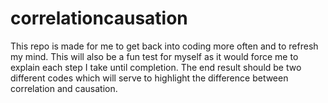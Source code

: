 # correlationcausation
This repo is made for me to get back into coding more often and to refresh my mind. This will also be a fun test for myself as it would force me to explain each step I take until completion. The end result should be two different codes which will serve to highlight the difference between correlation and causation.
